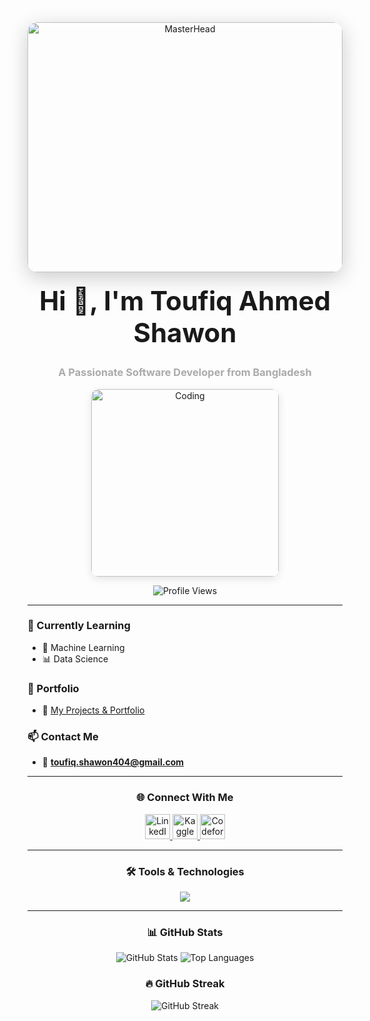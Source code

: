 <!-- Glass-style full-width header -->
<div align="center">
  <img src="https://media.giphy.com/media/KA593kO0JvXMs/giphy.gif" alt="MasterHead" style="width: 100%; max-height: 400px; object-fit: cover; border-radius: 16px; box-shadow: 0 8px 32px rgba(0, 0, 0, 0.2); backdrop-filter: blur(6px);" />
</div>

<h1 align="center" style="font-weight: bold; font-size: 3em; margin-top: 20px;">Hi 👋, I'm Toufiq Ahmed Shawon</h1>
<h3 align="center" style="color: #aaa;">A Passionate Software Developer from Bangladesh</h3>

<p align="center">
  <a href="https://t-shawon.github.io/" target="_blank">
    <img src="https://c.tenor.com/GfSX-u7VGM4AAAAC/coding.gif" alt="Coding" width="300" style="border-radius: 12px; box-shadow: 0 4px 14px rgba(0, 0, 0, 0.1);" />
  </a>
</p>

<p align="center">
  <img src="https://komarev.com/ghpvc/?username=t-shawon&label=Profile%20Views&color=6a11cb&style=flat-square" alt="Profile Views" />
</p>

---

### 🧠 Currently Learning
- 🤖 Machine Learning
- 📊 Data Science

### 💼 Portfolio
- 🔗 [My Projects & Portfolio](https://t-shawon.github.io/)

### 📫 Contact Me
- 📧 **toufiq.shawon404@gmail.com**

---

<h3 align="center">🌐 Connect With Me</h3>
<p align="center">
  <a href="https://www.linkedin.com/in/toufiq-ahmed-shawon-6b7824236/" target="_blank">
    <img src="https://skillicons.dev/icons?i=linkedin" height="40" alt="LinkedIn" />
  </a>
  <a href="https://kaggle.com/shawon404" target="_blank">
    <img src="https://cdn.jsdelivr.net/gh/devicons/devicon/icons/kaggle/kaggle-original.svg" height="40" alt="Kaggle" />
  </a>
  <a href="https://codeforces.com/profile/shawon404" target="_blank">
    <img src="https://raw.githubusercontent.com/simple-icons/simple-icons/develop/icons/codeforces.svg" height="40" alt="Codeforces" />
  </a>
</p>

---

<h3 align="center">🛠️ Tools & Technologies</h3>
<p align="center">
  <img src="https://skillicons.dev/icons?i=html,css,bootstrap,figma,django,laravel,react,wordpress,mysql,pandas,selenium,c,cpp" />
</p>

---

<h3 align="center">📊 GitHub Stats</h3>
<div align="center">
  <img src="https://github-readme-stats.vercel.app/api?username=t-shawon&show_icons=true&theme=transparent&hide_border=true" alt="GitHub Stats" />
  <img src="https://github-readme-stats.vercel.app/api/top-langs/?username=t-shawon&layout=compact&theme=transparent&hide_border=true" alt="Top Languages" />
</div>

<h3 align="center">🔥 GitHub Streak</h3>
<p align="center">
  <img src="https://github-readme-streak-stats.herokuapp.com/?user=t-shawon&theme=fire&hide_border=true" alt="GitHub Streak" />
</p>
<!-- <p align="center">
  <img src="https://media.giphy.com/media/IThjAlJnD9WNO/giphy.gif" height="40" alt="🔥 Fire Animation" />
</p>
 -->
